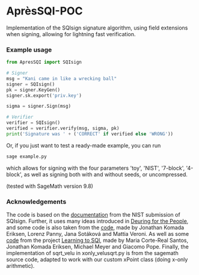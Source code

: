 # AprèsSQI-POC

Implementation of the SQIsign signature algorithm, using field extensions when signing, allowing for lightning fast verification. 

### Example usage
```python
from ApresSQI import SQIsign

# Signer
msg = "Kani came in like a wrecking ball"
signer = SQIsign()
pk = signer.KeyGen()
signer.sk.export('priv.key')

sigma = signer.Sign(msg)

# Verifier
verifier = SQIsign()
verified = verifier.verify(msg, sigma, pk)
print('Signature was ' + ('CORRECT' if verified else 'WRONG'))
```

Or, if you just want to test a ready-made example, you can run
```bash
sage example.py
```
which allows for signing with the four parameters 'toy', 'NIST', '7-block', '4-block', as well as signing both with and without seeds, or uncompressed.

(tested with SageMath version 9.8)

### Acknowledgements
The code is based on the [documentation](http://sqisign.org/spec/sqisign-20230601.pdf) from the NIST submission of SQIsign. Further, it uses many ideas introduced in [Deuring for the People](https://eprint.iacr.org/2023/106), and some code is also taken from the [code](https://github.com/friends-of-quaternions/deuring), made by Jonathan Komada Eriksen, Lorenz Panny, Jana Sotáková and Mattia Veroni. As well as some [code](https://github.com/LearningToSQI/SQISign-SageMath) from the project [Learning to SQI](https://learningtosqi.github.io/), made by Maria Corte-Real Santos, Jonathan Komada Eriksen, Michael Meyer and Giacomo Pope. Finally, the implementation of sqrt_velu in xonly_velusqrt.py is from the sagemath source code, adapted to work with our custom xPoint class (doing x-only arithmetic).
